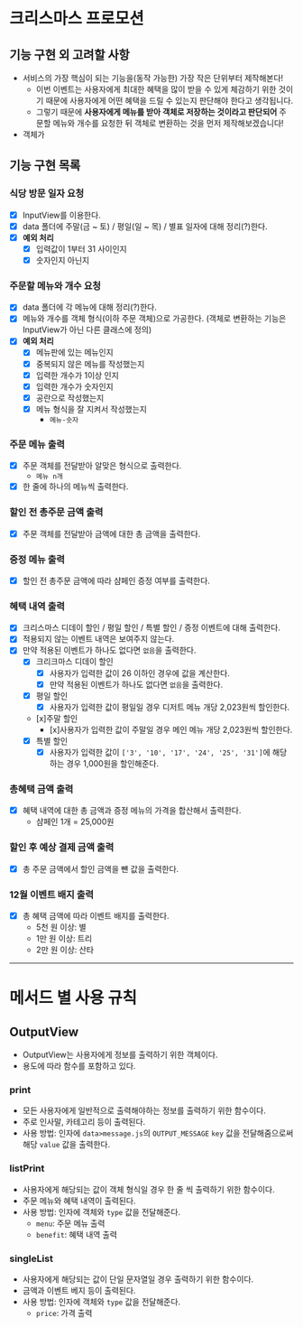 # 크리스마스 프로모션

## 기능 구현 외 고려할 사항

- 서비스의 가장 핵심이 되는 기능을(동작 가능한) 가장 작은 단위부터 제작해본다!
  - 이번 이벤트는 사용자에게 최대한 혜택을 많이 받을 수 있게 체감하기 위한 것이기 때문에 사용자에게 어떤 혜택을 드릴 수 있는지 판단해야 한다고 생각됩니다.
  - 그렇기 때문에 **사용자에게 메뉴를 받아 객체로 저장하는 것이라고 판단되어** 주문할 메뉴와 개수를 요청한 뒤 객체로 변환하는 것을 먼저 제작해보겠습니다!
- 객체가

## 기능 구현 목록

### 식당 방문 일자 요청

- [x] InputView를 이용한다.
- [x] data 폴더에 주말(금 ~ 토) / 평일(일 ~ 목) / 별표 일자에 대해 정리(?)한다.
- [x] **예외 처리**
  - [x] 입력값이 1부터 31 사이인지
  - [x] 숫자인지 아닌지

### 주문할 메뉴와 개수 요청

- [x] data 폴더에 각 메뉴에 대해 정리(?)한다.
- [x] 메뉴와 개수를 객체 형식(이하 주문 객체)으로 가공한다. (객체로 변환하는 기능은 InputView가 아닌 다른 클래스에 정의)
- [x] **예외 처리**
  - [x] 메뉴판에 있는 메뉴인지
  - [x] 중복되지 않은 메뉴를 작성했는지
  - [x] 입력한 개수가 1이상 인지
  - [x] 입력한 개수가 숫자인지
  - [x] 공란으로 작성했는지
  - [x] 메뉴 형식을 잘 지켜서 작성했는지
    - `메뉴-숫자`

### 주문 메뉴 출력

- [x] 주문 객체를 전달받아 알맞은 형식으로 출력한다.
  - `메뉴 n개`
- [x] 한 줄에 하나의 메뉴씩 출력한다.

### 할인 전 총주문 금액 출력

- [x] 주문 객체를 전달받아 금액에 대한 총 금액을 출력한다.

### 증정 메뉴 출력

- [x] 할인 전 총주문 금액에 따라 샴페인 증정 여부를 출력한다.

### 혜택 내역 출력

- [x] 크리스마스 디데이 할인 / 평일 할인 / 특별 할인 / 증정 이벤트에 대해 출력한다.
- [x] 적용되지 않는 이벤트 내역은 보여주지 않는다.
- [x] 만약 적용된 이벤트가 하나도 없다면 `없음`을 출력한다.
  - [x] 크리크마스 디데이 할인
    - [x] 사용자가 입력한 값이 26 이하인 경우에 값을 계산한다.
    - [x] 만약 적용된 이벤트가 하나도 없다면 `없음`을 출력한다.
  - [x] 평일 할인
    - [x] 사용자가 입력한 값이 평일일 경우 디저트 메뉴 개당 2,023원씩 할인한다.
  - [x]주말 할인
    - [x]사용자가 입력한 값이 주말일 경우 메인 메뉴 개당 2,023원씩 할인한다.
  - [x] 특별 할인
    - [x] 사용자가 입력한 값이 `['3', '10', '17', '24', '25', '31']`에 해당하는 경우 1,000원을 할인해준다.

### 총혜택 금액 출력

- [x] 혜택 내역에 대한 총 금액과 증정 메뉴의 가격을 합산해서 출력한다.
  - 샴페인 1개 = 25,000원

### 할인 후 예상 결제 금액 출력

- [x] 총 주문 금액에서 할인 금액을 뺸 값을 출력한다.

### 12월 이벤트 배지 출력

- [x] 총 혜택 금액에 따라 이벤트 배지를 출력한다.
  - 5천 원 이상: 별
  - 1만 원 이상: 트리
  - 2만 원 이상: 산타

---

# 메서드 별 사용 규칙

## OutputView

- OutputView는 사용자에게 정보를 출력하기 위한 객체이다.
- 용도에 따라 함수를 포함하고 있다.

### print

- 모든 사용자에게 일반적으로 출력해야하는 정보를 출력하기 위한 함수이다.
- 주로 인사말, 카테고리 등이 출력된다.
- 사용 방법: 인자에 `data>message.js`의 `OUTPUT_MESSAGE` `key` 값을 전달해줌으로써 해당 `value` 값을 출력한다.

### listPrint

- 사용자에게 해당되는 값이 객체 형식일 경우 한 줄 씩 출력하기 위한 함수이다.
- 주문 메뉴와 혜택 내역이 출력된다.
- 사용 방법: 인자에 객체와 `type` 값을 전달해준다.
  - `menu`: 주문 메뉴 출력
  - `benefit`: 혜택 내역 출력

### singleList

- 사용자에게 해당되는 값이 단일 문자열일 경우 출력하기 위한 함수이다.
- 금액과 이벤트 베지 등이 출력된다.
- 사용 방법: 인자에 객체와 `type` 값을 전달해준다.
  - `price`: 가격 출력
